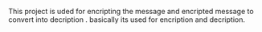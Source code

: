 This project is uded for encripting the message and encripted message to convert into decription . basically its used for encription and decription.
